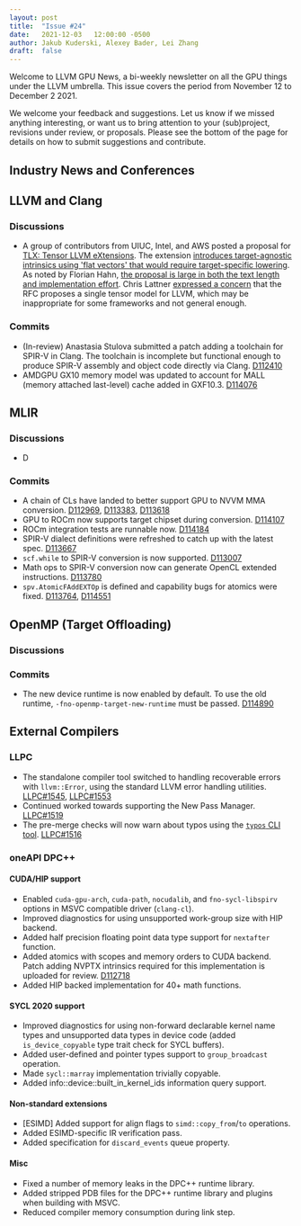 ```yaml
---
layout: post
title:  "Issue #24"
date:   2021-12-03   12:00:00 -0500
author: Jakub Kuderski, Alexey Bader, Lei Zhang
draft:  false
---
```


Welcome to LLVM GPU News, a bi-weekly newsletter on all the GPU things under the LLVM umbrella.
This issue covers the period from November 12 to December 2 2021.

We welcome your feedback and suggestions. Let us know if we missed anything interesting, or want us to bring attention to your (sub)project, revisions under review, or proposals. Please see the bottom of the page for details on how to submit suggestions and contribute.


## Industry News and Conferences


##  LLVM and Clang

### Discussions

*  A group of contributors from UIUC, Intel, and AWS posted a proposal for [TLX: Tensor LLVM eXtensions](https://lists.llvm.org/pipermail/llvm-dev/2021-November/153725.html). The extension [introduces target-agnostic intrinsics using 'flat vectors' that would require target-specific lowering](https://lists.llvm.org/pipermail/llvm-dev/2021-November/153926.html). As noted by Florian Hahn, [the proposal is large in both the text length and implementation effort](https://lists.llvm.org/pipermail/llvm-dev/2021-November/153914.html). Chris Lattner [expressed a concern](https://lists.llvm.org/pipermail/llvm-dev/2021-November/153991.html) that the RFC proposes a single tensor model for LLVM, which may be inappropriate for some frameworks and not general enough.

### Commits

*  (In-review) Anastasia Stulova submitted a patch adding a toolchain for SPIR-V in Clang. The toolchain is incomplete but functional enough to produce SPIR-V assembly and object code directly via Clang. [D112410](https://reviews.llvm.org/D112410)
*  AMDGPU GX10 memory model was updated to account for MALL (memory attached last-level) cache added in GXF10.3. [D114076](https://reviews.llvm.org/D114076)


## MLIR

### Discussions

*  D

### Commits

*  A chain of CLs have landed to better support GPU to NVVM MMA conversion. [D112969](https://reviews.llvm.org/D112969), [D113383](https://reviews.llvm.org/D113383), [D113618](https://reviews.llvm.org/D113618)
*  GPU to ROCm now supports target chipset during conversion. [D114107](https://reviews.llvm.org/D114107)
*  ROCm integration tests are runnable now. [D114184](https://reviews.llvm.org/D114184)
*  SPIR-V dialect definitions were refreshed to catch up with the latest spec. [D113667](https://reviews.llvm.org/D113667)
*  `scf.while` to SPIR-V conversion is now supported. [D113007](https://reviews.llvm.org/D113007)
*  Math ops to SPIR-V conversion now can generate OpenCL extended instructions. [D113780](https://reviews.llvm.org/D113780)
*  `spv.AtomicFAddEXTOp` is defined and capability bugs for atomics were fixed. [D113764](https://reviews.llvm.org/D113764), [D114551](https://reviews.llvm.org/D114551)


## OpenMP (Target Offloading)

### Discussions

### Commits

*  The new device runtime is now enabled by default. To use the old runtime, `-fno-openmp-target-new-runtime` must be passed. [D114890](https://reviews.llvm.org/D114890)


## External Compilers

### LLPC

*  The standalone compiler tool switched to handling recoverable errors with `llvm::Error`, using the standard LLVM error handling utilities. [LLPC#1545](https://github.com/GPUOpen-Drivers/llpc/pull/1545), [LLPC#1553](https://github.com/GPUOpen-Drivers/llpc/pull/1553)
*  Continued worked towards supporting the New Pass Manager. [LLPC#1519](https://github.com/GPUOpen-Drivers/llpc/pull/1519)
*  The pre-merge checks will now warn about typos using the [`typos` CLI tool](https://github.com/crate-ci/typos). [LLPC#1516](https://github.com/GPUOpen-Drivers/llpc/pull/1516)

### oneAPI DPC++

#### CUDA/HIP support

*  Enabled `cuda-gpu-arch`, `cuda-path`, `nocudalib`, and `fno-sycl-libspirv` options in MSVC compatible driver (`clang-cl`).
*  Improved diagnostics for using unsupported work-group size with HIP backend.
*  Added half precision floating point data type support for `nextafter` function.
*  Added atomics with scopes and memory orders to CUDA backend. Patch adding NVPTX intrinsics required for this implementation is uploaded for review. [D112718](https://reviews.llvm.org/D112718)
*  Added HIP backed implementation for 40+ math functions.

#### SYCL 2020 support

*  Improved diagnostics for using non-forward declarable kernel name types and unsupported data types in device code (added `is_device_copyable` type trait check for SYCL buffers).
*  Added user-defined and pointer types support to `group_broadcast` operation.
*  Made `sycl::marray` implementation trivially copyable.
*  Added info::device::built_in_kernel_ids information query support.

#### Non-standard extensions

*  [ESIMD] Added support for align flags to `simd::copy_from`/`to` operations.
*  Added ESIMD-specific IR verification pass.
*  Added specification for `discard_events` queue property.

#### Misc

*  Fixed a number of memory leaks in the DPC++ runtime library.
*  Added stripped PDB files for the DPC++ runtime library and plugins when building with MSVC.
*  Reduced compiler memory consumption during link step.
